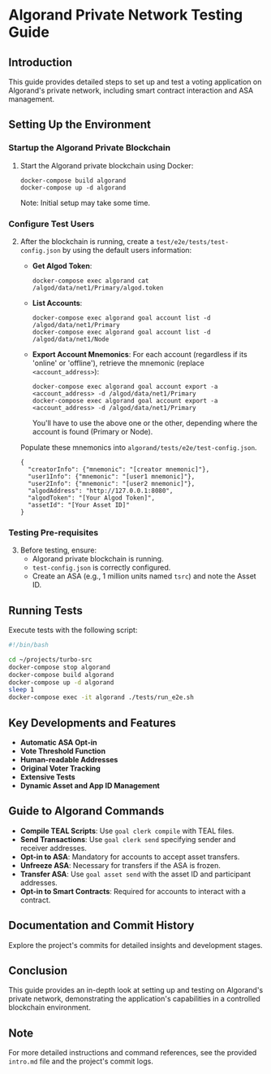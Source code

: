 # Algorand Private Network Testing Guide

## Introduction
This guide provides detailed steps to set up and test a voting application on Algorand's private network, including smart contract interaction and ASA management.

## Setting Up the Environment

### Startup the Algorand Private Blockchain
1. Start the Algorand private blockchain using Docker:
   ```
   docker-compose build algorand
   docker-compose up -d algorand
   ```
   Note: Initial setup may take some time.

### Configure Test Users
2. After the blockchain is running, create a `test/e2e/tests/test-config.json` by using the default users information:
   - **Get Algod Token**:
     ```
     docker-compose exec algorand cat /algod/data/net1/Primary/algod.token
     ```
   - **List Accounts**:
     ```
     docker-compose exec algorand goal account list -d /algod/data/net1/Primary
     docker-compose exec algorand goal account list -d /algod/data/net1/Node
     ```
   - **Export Account Mnemonics**:
     For each account (regardless if its 'online' or 'offline'), retrieve the mnemonic (replace `<account_address>`):
     ```
     docker-compose exec algorand goal account export -a <account_address> -d /algod/data/net1/Primary
     docker-compose exec algorand goal account export -a <account_address> -d /algod/data/net1/Primary
     ```
     You'll have to use the above one or the other, depending where the account is found (Primary or Node).

   Populate these mnemonics into `algorand/tests/e2e/test-config.json`.

   ```
   {
     "creatorInfo": {"mnemonic": "[creator mnemonic]"},
     "user1Info": {"mnemonic": "[user1 mnemonic]"},
     "user2Info": {"mnemonic": "[user2 mnemonic]"},
     "algodAddress": "http://127.0.0.1:8080",
     "algodToken": "[Your Algod Token]",
     "assetId": "[Your Asset ID]"
   }
   ```

### Testing Pre-requisites
3. Before testing, ensure:
   - Algorand private blockchain is running.
   - `test-config.json` is correctly configured.
   - Create an ASA (e.g., 1 million units named `tsrc`) and note the Asset ID.

## Running Tests

Execute tests with the following script:
```bash
#!/bin/bash

cd ~/projects/turbo-src
docker-compose stop algorand
docker-compose build algorand
docker-compose up -d algorand
sleep 1
docker-compose exec -it algorand ./tests/run_e2e.sh
```

## Key Developments and Features
- **Automatic ASA Opt-in**
- **Vote Threshold Function**
- **Human-readable Addresses**
- **Original Voter Tracking**
- **Extensive Tests**
- **Dynamic Asset and App ID Management**

## Guide to Algorand Commands

- **Compile TEAL Scripts**: Use `goal clerk compile` with TEAL files.
- **Send Transactions**: Use `goal clerk send` specifying sender and receiver addresses.
- **Opt-in to ASA**: Mandatory for accounts to accept asset transfers.
- **Unfreeze ASA**: Necessary for transfers if the ASA is frozen.
- **Transfer ASA**: Use `goal asset send` with the asset ID and participant addresses.
- **Opt-in to Smart Contracts**: Required for accounts to interact with a contract.

## Documentation and Commit History
Explore the project's commits for detailed insights and development stages.

## Conclusion
This guide provides an in-depth look at setting up and testing on Algorand's private network, demonstrating the application's capabilities in a controlled blockchain environment.

## Note
For more detailed instructions and command references, see the provided `intro.md` file and the project's commit logs.


